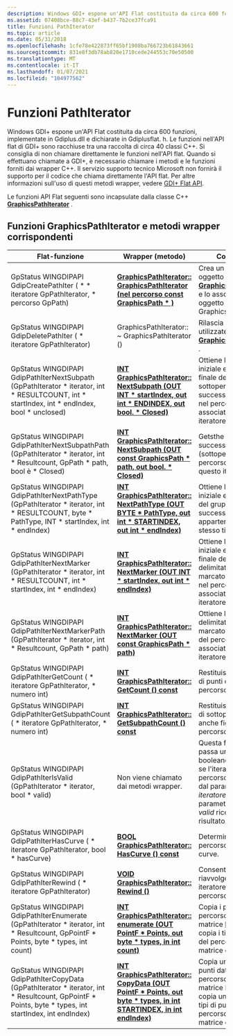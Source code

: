 ```yaml
---
description: Windows GDI+ espone un'API Flat costituita da circa 600 funzioni, implementate in Gdiplus.dll e dichiarate in Gdiplusflat. h.
ms.assetid: 07408bce-88c7-43ef-b437-7b2ce37fca91
title: Funzioni PathIterator
ms.topic: article
ms.date: 05/31/2018
ms.openlocfilehash: 1cfe78e422873ff65bf1908ba766723b61843661
ms.sourcegitcommit: 831e8f3db78ab820e1710cede244553c70e50500
ms.translationtype: MT
ms.contentlocale: it-IT
ms.lasthandoff: 01/07/2021
ms.locfileid: "104977562"
---
```

# <a name="pathiterator-functions"></a>Funzioni PathIterator

Windows GDI+ espone un'API Flat costituita da circa 600 funzioni, implementate in Gdiplus.dll e dichiarate in Gdiplusflat. h. Le funzioni nell'API flat di GDI+ sono racchiuse tra una raccolta di circa 40 classi C++. Si consiglia di non chiamare direttamente le funzioni nell'API flat. Quando si effettuano chiamate a GDI+, è necessario chiamare i metodi e le funzioni forniti dai wrapper C++. Il servizio supporto tecnico Microsoft non fornirà il supporto per il codice che chiama direttamente l'API flat. Per altre informazioni sull'uso di questi metodi wrapper, vedere [GDI+ Flat API](-gdiplus-flatapi-flat.md).

Le funzioni API Flat seguenti sono incapsulate dalla classe C++ [**GraphicsPathIterator**](/windows/desktop/api/gdipluspath/nl-gdipluspath-graphicspathiterator) .

## <a name="graphicspathiterator-functions-and-corresponding-wrapper-methods"></a>Funzioni GraphicsPathIterator e metodi wrapper corrispondenti



| Flat-funzione                                                                                                                                                    | Wrapper (metodo)                                                                                                                                                                                                     | Commenti                                                                                                                                                                         |
|------------------------------------------------------------------------------------------------------------------------------------------------------------------|--------------------------------------------------------------------------------------------------------------------------------------------------------------------------------------------------------------------|---------------------------------------------------------------------------------------------------------------------------------------------------------------------------------|
| GpStatus WINGDIPAPI GdipCreatePathIter ( \* \* iteratore GpPathIterator, \* percorso GpPath)<br/>                                                                    | [**GraphicsPathIterator:: GraphicsPathIterator (nel percorso const GraphicsPath \* )**](/windows/win32/api/gdipluspath/nf-gdipluspath-graphicspathiterator-graphicspathiterator(constgraphicspathiterator_))<br/>                                                      | Crea un nuovo oggetto [**GraphicsPathIterator**](/windows/desktop/api/gdipluspath/nl-gdipluspath-graphicspathiterator) e lo associa a un oggetto GraphicsPath.                                    |
| GpStatus WINGDIPAPI GdipDeletePathIter ( \* iteratore GpPathIterator)<br/>                                                                                     | GraphicsPathIterator:: ~ GraphicsPathIterator () <br/>                                                                                                                                                          | Rilascia le risorse utilizzate dall'oggetto [**GraphicsPathIterator**](/windows/desktop/api/gdipluspath/nl-gdipluspath-graphicspathiterator) .                                                                |
| GpStatus WINGDIPAPI GdipPathIterNextSubpath (GpPathIterator \* iterator, int \* RESULTCOUNT, int \* startIndex, int \* endIndex, bool \* unclosed)<br/>          | [**INT GraphicsPathIterator:: NextSubpath (OUT INT \* startIndex, out int \* ENDINDEX, out bool. \* Closed)**](/previous-versions//ms535463(v=vs.85))<br/>           | Ottiene l'indice iniziale e l'indice finale del sottopercorso successivo (figura) nel percorso associato di questo iteratore.                                                                   |
| GpStatus WINGDIPAPI GdipPathIterNextSubpathPath (GpPathIterator \* iterator, int \* Resultcount, GpPath \* path, bool è \* Closed)<br/>                         | [**INT GraphicsPathIterator:: NextSubpath (OUT const GraphicsPath \* path, out bool. \* Closed)**](/windows/win32/api/gdipluspath/nf-gdipluspath-graphicspathiterator-nextsubpath(outconstgraphicspath_outbool))<br/>                                     | Getsthe figura successiva (sottopercorso) dal percorso associato di questo iteratore.                                                                                                             |
| GpStatus WINGDIPAPI GdipPathIterNextPathType (GpPathIterator \* iterator, int \* RESULTCOUNT, byte \* PathType, INT \* startIndex, int \* endIndex)<br/>         | [**INT GraphicsPathIterator:: NextPathType (OUT BYTE \* PathType, out int \* STARTINDEX, out int \* endIndex)**](/windows/desktop/api/Gdipluspath/nf-gdipluspath-graphicspathiterator-nextpathtype)<br/>         | Ottiene l'indice iniziale e quello finale del gruppo successivo di valori appartenenti allo stesso tipo.                                                                      |
| GpStatus WINGDIPAPI GdipPathIterNextMarker (GpPathIterator \* iterator, int \* RESULTCOUNT, int \* startIndex, int \* endIndex)<br/>                            | [**INT GraphicsPathIterator:: NextMarker (OUT INT \* startIndex, out int \* endIndex)**](/previous-versions//ms535465(v=vs.85))<br/>                                           | Ottiene l'indice iniziale e l'indice finale della sezione delimitata da marcatori successiva nel percorso associato di questo iteratore.                                                           |
| GpStatus WINGDIPAPI GdipPathIterNextMarkerPath (GpPathIterator \* iterator, int \* Resultcount, GpPath \* path)<br/>                                           | [**INT GraphicsPathIterator:: NextMarker (OUT const GraphicsPath \* path)**](/windows/win32/api/gdipluspath/nf-gdipluspath-graphicspathiterator-nextmarker(outconstgraphicspath))<br/>                                                                     | Ottiene la sezione delimitata da marcatori successiva del percorso associato di questo iteratore.                                                                                                      |
| GpStatus WINGDIPAPI GdipPathIterGetCount ( \* iteratore GpPathIterator, \* numero int)<br/>                                                                      | [**INT GraphicsPathIterator:: GetCount () const**](/windows/desktop/api/Gdipluspath/nf-gdipluspath-graphicspathiterator-getcount)<br/>                                                                                                     | Restituisce il numero di punti dati nel percorso.                                                                                                                                  |
| GpStatus WINGDIPAPI GdipPathIterGetSubpathCount ( \* iteratore GpPathIterator, \* numero int)<br/>                                                               | [**INT GraphicsPathIterator:: GetSubpathCount () const**](/windows/desktop/api/Gdipluspath/nf-gdipluspath-graphicspathiterator-getsubpathcount)<br/>                                                                                       | Restituisce il numero di sottopercorsi (detti anche figure) nel percorso.                                                                                                               |
| GpStatus WINGDIPAPI GdipPathIterIsValid (GpPathIterator \* iterator, bool \* valid)<br/>                                                                      | Non viene chiamato dai metodi wrapper.<br/>                                                                                                                                                                          | Questa funzione passa un valore booleano che indica se l'iteratore di percorso specificato dal parametro *iteratore* è valido. Il parametro di output *valid* riceve il risultato. |
| GpStatus WINGDIPAPI GdipPathIterHasCurve ( \* iteratore GpPathIterator, bool \* hasCurve)<br/>                                                                  | [**BOOL GraphicsPathIterator:: HasCurve () const**](/windows/desktop/api/Gdipluspath/nf-gdipluspath-graphicspathiterator-hascurve)<br/>                                                                                                    | Determina se il percorso dispone di curve.                                                                                                                                     |
| GpStatus WINGDIPAPI GdipPathIterRewind ( \* iteratore GpPathIterator)<br/>                                                                                     | [**VOID GraphicsPathIterator:: Rewind ()**](/windows/desktop/api/Gdipluspath/nf-gdipluspath-graphicspathiterator-rewind)<br/>                                                                                                              | Consente di riavvolgere questo iteratore all'inizio del percorso associato.                                                                                                                  |
| GpStatus WINGDIPAPI GdipPathIterEnumerate (GpPathIterator \* iterator, int \* Resultcount, GpPointF \* Points, byte \* types, int count)<br/>                   | [**INT GraphicsPathIterator:: enumerate (OUT PointF \* Points, out byte \* types, in int count)**](/windows/desktop/api/Gdipluspath/nf-gdipluspath-graphicspathiterator-enumerate)<br/>                                   | Copia i punti dati del percorso in una matrice [**PointF**](/windows/desktop/api/gdiplustypes/nl-gdiplustypes-pointf) e copia i tipi di punto del percorso in una matrice di **byte** .                                   |
| GpStatus WINGDIPAPI GdipPathIterCopyData (GpPathIterator \* iterator, int \* Resultcount, GpPointF \* Points, byte \* types, int startIndex, int endIndex)<br/> | [**INT GraphicsPathIterator:: CopyData (OUT PointF \* Points, out byte \* types, in int STARTINDEX, in int endIndex)**](/windows/desktop/api/Gdipluspath/nf-gdipluspath-graphicspathiterator-copydata)<br/> | Copia un subset dei punti dati del percorso in una matrice PointF e copia un subset dei tipi di punto del percorso in una matrice di **byte** .                                                  |



 

 

 
